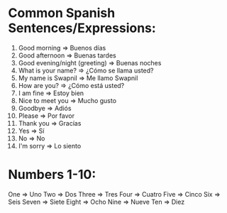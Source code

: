 # Common Spanish Sentences/Expressions:

1. Good morning => 	Buenos días
2. Good afternoon =>	Buenas tardes
3. Good evening/night (greeting) =>	Buenas noches
4. What is your name? =>	¿Cómo se llama usted?
5. My name is Swapnil => Me llamo Swapnil
6. How are you? =>	¿Cómo está usted?
7. I am fine =>	Estoy bien
8. Nice to meet you =>	Mucho gusto
9. Goodbye =>	Adiós
10. Please =>	Por favor
11. Thank you =>	Gracías
12. Yes =>	Sí
13. No =>	No
14. I'm sorry =>	Lo siento


# Numbers 1-10:

One => Uno
Two => Dos
Three => Tres
Four => Cuatro
Five => Cinco
Six => Seis
Seven => Siete
Eight => Ocho
Nine => Nueve
Ten => Diez
